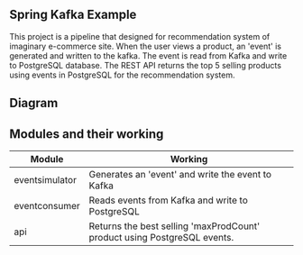 ## Spring Kafka Example

This project is a pipeline that designed for recommendation system of imaginary e-commerce site. When the user views a product, an 'event' is generated and written to the kafka. The event is read from Kafka and write to PostgreSQL database. The REST API returns the top 5 selling products using events in PostgreSQL for the recommendation system.


## Diagram


## Modules and their working

Module | Working
------ | -------
eventsimulator | Generates an 'event' and write the event to Kafka
eventconsumer | Reads events from Kafka and write to PostgreSQL
api | Returns the best selling 'maxProdCount' product using PostgreSQL events.